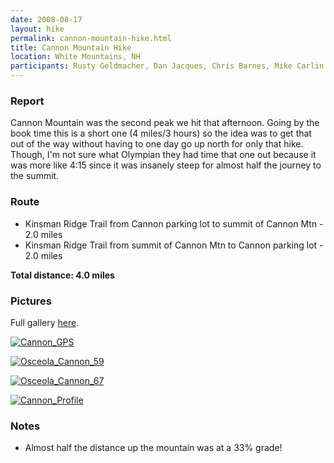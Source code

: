 ```yaml
---
date: 2008-08-17
layout: hike
permalink: cannon-mountain-hike.html
title: Cannon Mountain Hike
location: White Mountains, NH
participants: Rusty Geldmacher, Dan Jacques, Chris Barnes, Mike Carlin
---
```


### Report

Cannon Mountain was the second peak we hit that afternoon. Going by the book time this is a short one (4 miles/3 hours) so the idea was to get that out of the way without having to one day go up north for only that hike. Though, I'm not sure what Olympian they had time that one out because it was more like 4:15 since it was insanely steep for almost half the journey to the summit.

### Route

  * Kinsman Ridge Trail from Cannon parking lot to summit of Cannon Mtn - 2.0 miles
  * Kinsman Ridge Trail from summit of Cannon Mtn to Cannon parking lot - 2.0 miles

**Total distance: 4.0 miles**

### Pictures

Full gallery [here](http://www.flickr.com/photos/geldmacher/sets/72157606791753740/).

[![Cannon_GPS](http://farm4.static.flickr.com/3130/2771111569_4c6dc415f0.jpg)](http://www.flickr.com/photos/geldmacher/2771111569/)

[![Osceola_Cannon_59](http://farm4.static.flickr.com/3166/2771104755_0cc9feb27e.jpg)](http://www.flickr.com/photos/geldmacher/2771104755/)

[![Osceola_Cannon_67](http://farm4.static.flickr.com/3158/2771106655_d808a68cfc.jpg)](http://www.flickr.com/photos/geldmacher/2771106655/)

[![Cannon_Profile](http://farm4.static.flickr.com/3184/2771112523_0a9b52b6d5.jpg)](http://www.flickr.com/photos/geldmacher/2771112523/)

### Notes

  * Almost half the distance up the mountain was at a 33% grade!
